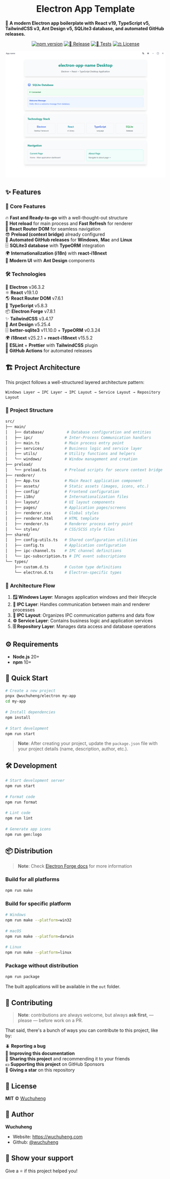 <h1 align="center"> Electron App Template</h1>

💅 **A modern Electron app boilerplate with React v19, TypeScript v5, TailwindCSS v3, Ant Design v5, SQLite3 database, and automated GitHub releases.**

<p align="center">
  <a href="https://www.npmjs.com/package/@wuchuheng/electron"><img src="https://img.shields.io/npm/v/@wuchuheng/electron.svg" alt="npm version"></a>
  <a href="https://github.com/wuchuheng/electron-app-template/actions/workflows/release.yml"><img src="https://img.shields.io/github/actions/workflow/status/wuchuheng/electron-app-template/release.yml?label=%F0%9F%9A%80%20Release" alt="🚀 Release"></a>
  <a href="https://github.com/wuchuheng/electron-app-template/actions/workflows/test.yml"><img src="https://img.shields.io/github/actions/workflow/status/wuchuheng/electron-app-template/test.yml?label=%F0%9F%A7%AA%20Tests" alt="🧪 Tests"></a>
  <a href="https://github.com/wuchuheng/electron-app-template"><img src="https://img.shields.io/github/license/wuchuheng/electron-app-template.svg?label=%E2%9A%96%EF%B8%8F%20License" alt="⚖️ License"></a>
</p>

<p align="center">
  <img src="./screenshot.png" alt="Electron App Template" />
</p>

## ✨ Features

### 🚀 Core Features

🔥 **Fast and Ready-to-go** with a well-thought-out structure  
🚀 **Hot reload** for main process and **Fast Refresh** for renderer  
🎉 **React Router DOM** for seamless navigation  
😎 **Preload (context bridge)** already configured  
🔮 **Automated GitHub releases** for **Windows**, **Mac** and **Linux**  
🗄️ **SQLite3 database** with **TypeORM** integration  
🌍 **Internationalization (i18n)** with **react-i18next**  
🎨 **Modern UI** with **Ant Design** components

### 🛠️ Technologies

🔋 **Electron** v36.3.2  
⚛️ **React** v19.1.0  
🌎 **React Router DOM** v7.6.1  
💙 **TypeScript** v5.8.3  
📦 **Electron Forge** v7.8.1  
✨ **TailwindCSS** v3.4.17  
🎨 **Ant Design** v5.25.4  
🗄️ **better-sqlite3** v11.10.0 + **TypeORM** v0.3.24  
🌍 **i18next** v25.2.1 + **react-i18next** v15.5.2  
💫 **ESLint** + **Prettier** with **TailwindCSS** plugin  
🔮 **GitHub Actions** for automated releases

## 🏗️ Project Architecture

This project follows a well-structured layered architecture pattern:

```
Windows Layer → IPC Layer → IPC Layout → Service Layout → Repository Layout
```

### 📁 **Project Structure**

```bash
src/
├── main/
│   ├── database/          # Database configuration and entities
│   ├── ipc/              # Inter-Process Communication handlers
│   ├── main.ts           # Main process entry point
│   ├── services/         # Business logic and service layer
│   ├── utils/            # Utility functions and helpers
│   └── windows/          # Window management and creation
├── preload/
│   └── preload.ts        # Preload scripts for secure context bridge
├── renderer/
│   ├── App.tsx           # Main React application component
│   ├── assets/           # Static assets (images, icons, etc.)
│   ├── config/           # Frontend configuration
│   ├── i18n/             # Internationalization files
│   ├── layout/           # UI layout components
│   ├── pages/            # Application pages/screens
│   ├── renderer.css      # Global styles
│   ├── renderer.html     # HTML template
│   ├── renderer.ts       # Renderer process entry point
│   └── styles/           # CSS/SCSS style files
├── shared/
│   ├── config-utils.ts   # Shared configuration utilities
│   ├── config.ts         # Application configuration
│   ├── ipc-channel.ts    # IPC channel definitions
│   └── ipc-subscription.ts # IPC event subscriptions
└── types/
    ├── custom.d.ts       # Custom type definitions
    └── electron.d.ts     # Electron-specific types
```

### 🔄 **Architecture Flow**

1. **🪟 Windows Layer**: Manages application windows and their lifecycle
2. **📡 IPC Layer**: Handles communication between main and renderer processes
3. **🎨 IPC Layout**: Organizes IPC communication patterns and data flow
4. **⚙️ Service Layer**: Contains business logic and application services
5. **🗄️ Repository Layer**: Manages data access and database operations

## ⚙️ Requirements

- **Node.js** 20+
- **npm** 10+

## 🚀 Quick Start

```bash
# Create a new project
pnpx @wuchuheng/electron my-app
cd my-app

# Install dependencies
npm install

# Start development
npm run start
```

> **Note**: After creating your project, update the `package.json` file with your project details (name, description, author, etc.).

## 🛠️ Development

```bash
# Start development server
npm run start

# Format code
npm run format

# Lint code
npm run lint

# Generate app icons
npm run gen:logo
```

## 📦 Distribution

> **Note**: Check [Electron Forge docs](https://www.electronforge.io/) for more information

### Build for all platforms

```bash
npm run make
```

### Build for specific platform

```bash
# Windows
npm run make --platform=win32

# macOS
npm run make --platform=darwin

# Linux
npm run make --platform=linux
```

### Package without distribution

```bash
npm run package
```

The built applications will be available in the `out` folder.

## 🤝 Contributing

> **Note**: contributions are always welcome, but always **ask first**, — please — before work on a PR.

That said, there's a bunch of ways you can contribute to this project, like by:

🪲 **Reporting a bug**  
📄 **Improving this documentation**  
🚨 **Sharing this project** and recommending it to your friends  
💵 **Supporting this project** on GitHub Sponsors  
🌟 **Giving a star** on this repository

## 📝 License

**MIT** © [Wuchuheng](https://github.com/wuchuheng)

## 👤 Author

**Wuchuheng**

- Website: https://wuchuheng.com
- Github: [@wuchuheng](https://github.com/wuchuheng)

## 🙏 Show your support

Give a ⭐️ if this project helped you!
